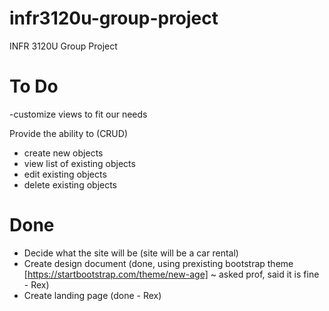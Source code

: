 # infr3120u-group-project
INFR 3120U Group Project


# To Do

-customize views to fit our needs

Provide the ability to (CRUD)
- create new objects
- view list of existing objects
- edit existing objects
- delete existing objects

# Done

- Decide what the site will be (site will be a car rental)
- Create design document (done, using prexisting bootstrap theme [https://startbootstrap.com/theme/new-age] ~ asked prof, said it is fine - Rex)
- Create landing page (done - Rex)
